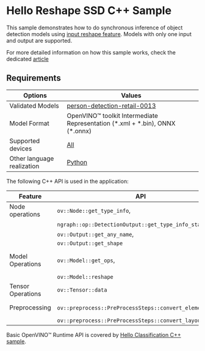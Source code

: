 # Hello Reshape SSD C++ Sample

This sample demonstrates how to do synchronous inference of object detection models using [input reshape feature](https://docs.openvino.ai/2023.2/openvino_docs_OV_UG_ShapeInference.html).
Models with only one input and output are supported.

For more detailed information on how this sample works, check the dedicated [article](https://docs.openvino.ai/2023.2/openvino_inference_engine_samples_hello_reshape_ssd_README.html)

## Requirements

| Options                     | Values                                                                                                                                   |
| ----------------------------| -----------------------------------------------------------------------------------------------------------------------------------------|
| Validated Models            | [person-detection-retail-0013](https://docs.openvino.ai/nightly/omz_models_model_person_detection_retail_0013.html)                      |
| Model Format                | OpenVINO™ toolkit Intermediate Representation (\*.xml + \*.bin), ONNX (\*.onnx)                                                          |
| Supported devices           | [All](https://docs.openvino.ai/2023.2/openvino_docs_OV_UG_supported_plugins_Supported_Devices.html)                                      |
| Other language realization  | [Python](https://docs.openvino.ai/2023.2/openvino_inference_engine_ie_bridges_python_sample_hello_reshape_ssd_README.html)               |

The following C++ API is used in the application:

| Feature                  | API                                                         | Description                                    |
| -------------------------| ------------------------------------------------------------|------------------------------------------------|
| Node operations          | ``ov::Node::get_type_info``,                                | Get a node info                                |
|                          | ``ngraph::op::DetectionOutput::get_type_info_static``,      |                                                |
|                          | ``ov::Output::get_any_name``,                               |                                                |
|                          | ``ov::Output::get_shape``                                   |                                                |
| Model Operations         | ``ov::Model::get_ops``,                                     | Get model nodes, reshape input                 |
|                          | ``ov::Model::reshape``                                      |                                                |
| Tensor Operations        | ``ov::Tensor::data``                                        | Get a tensor data                              |
| Preprocessing            | ``ov::preprocess::PreProcessSteps::convert_element_type``,  | Model input preprocessing                      |
|                          | ``ov::preprocess::PreProcessSteps::convert_layout``         |                                                |


Basic OpenVINO™ Runtime API is covered by [Hello Classification C++ sample](https://docs.openvino.ai/2023.2/openvino_inference_engine_samples_hello_classification_README.html).